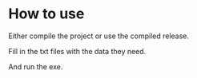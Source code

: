 # How to use
Either compile the project or use the compiled release.

Fill in the txt files with the data they need.

And run the exe.
